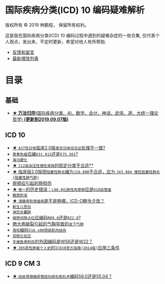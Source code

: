 # 国际疾病分类(ICD) 10 编码疑难解析

版权所有 © 2019 林鹏程， 保留所有权利。

这是我在国际疾病分类(ICD) 10 编码过程中遇到的疑难杂症的一些合集,
仅代表个人观点，发出来，不定时更新，希望对他人有所帮助.

- [反馈和留言](https://github.com/linpengcheng/icd10faq/issues)
- [最新增改列表](https://github.com/linpengcheng/icd10faq/commits/master)

# 目录

## 基础

- [**★ 万法归宗**(国际疾病分类、AI、数学、会计、神话、武侠、道、大统一理论哲学) **(更新到2019.09.07版)**](https://github.com/linpengcheng/PurefunctionPipelineDataflow/blob/master/doc/Tao_ICD.md)

## ICD 10

- [★ `A37百日咳`临床2.0版`类百日咳综合征`处理不一致?](./doc/A37.md)
- [`胃黄色瘤`应编`K31.815`还是`E75.501`?](./doc/E75.md)
- [`海马硬化`](./doc/G31.md)
- [★ `I12高血压性慢性肾病`的假定分类不合适**](./doc/I12.md)
- [★ 临床版2.0版把`阻塞性肺炎`编为`J18.800`不合适，应为 `J43.904 慢性阻塞性肺炎(阻塞性肺气肿)`](./doc/J43.md)
- [嵌顿疝引起的肠损伤](./doc/K68.md)
- [★ `卷一`的历史错误：`L98.0化脓性肉芽肿`应是`D18血管瘤`](./doc/L98.md)
- [`髂窝积液`](./doc/L94.md)
- [★ `滑膜骨软骨瘤病`是不是肿瘤，ICD-O朝令夕改？](./doc/M71.md)
- [`新生儿苍白`](./doc/P83.md)
- [`淋巴水囊肿`](./doc/Q82.md)
- [`咽旁间隙占位`应编码`R09.8`还是`R22.0`?](./doc/R09.md)
- [肺大疱破裂引起的气胸导致的`皮下气肿`](./doc/R22.md)
- [`落枕`编码`S16.x00颈部肌肉扭伤`](./doc/S16.md)
- [`双硫仑反应`](./doc/T50.md)
- [`手被鱼骨刺伤`的外因编码是W56还是W22？](./doc/W22.md)
- [★ `Z85恶性肿瘤个人史`的`ICD10官方指南(2014版)`应用三条件](./doc/Z85.md)

## ICD 9 CM 3

- [★ `经皮肾镜输尿管结石碎石取石术`编码56.0还是55.04？](./doc/55.md)

